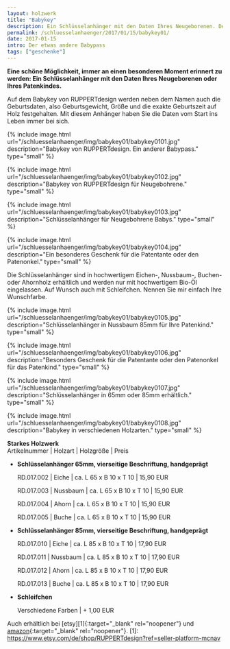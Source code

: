 ```yaml
---
layout: holzwerk
title: "Babykey"
description: Ein Schlüsselanhänger mit den Daten Ihres Neugeborenen. Der lebenslange Babypass.
permalink: /schluesselanhaenger/2017/01/15/babykey01/
date: 2017-01-15
intro: Der etwas andere Babypass
tags: ["geschenke"]
---
```


**Eine schöne Möglichkeit, immer an einen besonderen Moment erinnert zu werden:
Ein Schlüsselanhänger mit den Daten Ihres Neugeborenen oder Ihres Patenkindes.**

Auf dem Babykey von RUPPERTdesign werden neben dem Namen auch die Geburtsdaten, also Geburtsgewicht,
Größe und die exakte Geburtszeit auf Holz festgehalten.
Mit diesem Anhänger haben Sie die Daten vom Start ins Leben immer bei sich.

{% include image.html url="/schluesselanhaenger/img/babykey01/babykey0101.jpg" description="Babykey von RUPPERTdesign. Ein anderer Babypass." type="small" %}

{% include image.html url="/schluesselanhaenger/img/babykey01/babykey0102.jpg" description="Babykey von RUPPERTdesign für Neugebohrene." type="small" %}

{% include image.html url="/schluesselanhaenger/img/babykey01/babykey0103.jpg" description="Schlüsselanhänger für Neugebohrene Babys." type="small" %}

{% include image.html url="/schluesselanhaenger/img/babykey01/babykey0104.jpg" description="Ein besonderes Geschenk für die Patentante oder den Patenonkel." type="small" %}

Die Schlüsselanhänger sind in hochwertigem Eichen-, Nussbaum-, Buchen- oder Ahornholz erhältlich
und werden nur mit hochwertigem Bio-Öl eingelassen.
Auf Wunsch auch mit Schleifchen. Nennen Sie mir einfach Ihre Wunschfarbe.

{% include image.html url="/schluesselanhaenger/img/babykey01/babykey0105.jpg" description="Schlüsselanhänger in Nussbaum 85mm für Ihre Patenkind." type="small" %}

{% include image.html url="/schluesselanhaenger/img/babykey01/babykey0106.jpg" description="Besonders Geschenk für die Patentante oder den Patenonkel für das Patenkind." type="small" %}

{% include image.html url="/schluesselanhaenger/img/babykey01/babykey0107.jpg" description="Schlüsselanhänger in 65mm oder 85mm erhältlich." type="small" %}

{% include image.html url="/schluesselanhaenger/img/babykey01/babykey0108.jpg" description="Babykey in verschiedenen Holzarten." type="small" %}

**Starkes Holzwerk**  
Artikelnummer \| Holzart \| Holzgröße \| Preis

- **Schlüsselanhänger 65mm, vierseitige Beschriftung, handgeprägt**  

  RD.017.002 \| Eiche \| ca. L 65 x B 10 x T 10 \| 15,90 EUR

  RD.017.003 \| Nussbaum \| ca. L 65 x B 10 x T 10 \| 15,90 EUR

  RD.017.004 \| Ahorn \| ca. L 65 x B 10 x T 10 \| 15,90 EUR

  RD.017.005 \| Buche \| ca. L 65 x B 10 x T 10 \| 15,90 EUR

* **Schlüsselanhänger 85mm, vierseitige Beschriftung, handgeprägt**  
    
   RD.017.010 \| Eiche \| ca. L 85 x B 10 x T 10 \| 17,90 EUR

  RD.017.011 \| Nussbaum \| ca. L 85 x B 10 x T 10 \| 17,90 EUR

  RD.017.012 \| Ahorn \| ca. L 85 x B 10 x T 10 \| 17,90 EUR

  RD.017.013 \| Buche \| ca. L 85 x B 10 x T 10 \| 17,90 EUR

* **Schleifchen**

  Verschiedene Farben \| + 1,00 EUR

Auch erhältlich bei [etsy][1]{:target="\_blank" rel="noopener"} und [amazon][2]{:target="\_blank" rel="noopener"}.
[1]: https://www.etsy.com/de/shop/RUPPERTdesign?ref=seller-platform-mcnav

[2]: https://www.amazon.de/s/ref=hnd_pdp_byline?_encoding=UTF8&node=9699311031&lo=image&me=A14SEUYA88KWJ3
